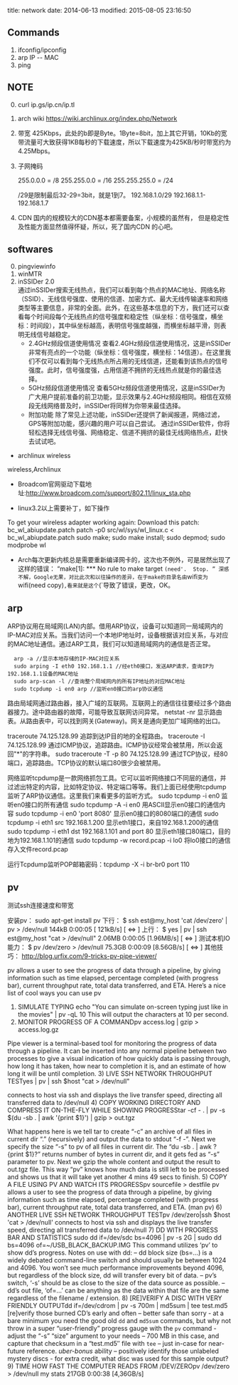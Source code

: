 title: network
date: 2014-06-13
modified: 2015-08-05 23:16:50


## Commands
1. ifconfig/ipconfig
2. arp IP -- MAC
3. ping



## NOTE
0. curl ip.gs/ip.cn/ip.tl
0. arch wiki
   <https://wiki.archlinux.org/index.php/Network>

1. 带宽
   425Kbps，此处的b即是Byte。1Byte=8bit，加上其它开销，10Kb的宽带流量可大致获得1KB每秒的下载速度，所以下载速度为425KB/秒时带宽约为4.25Mbps。

2. 子网掩码

   255.0.0.0 = /8
   255.255.0.0 = /16
   255.255.255.0 = /24
   
   /29是限制最后32-29=3bit，就是1到7。
   192.168.1.0/29  192.168.1.1-192.168.1.7 
   
4. CDN
国内的规模较大的CDN基本都需要备案，小规模的虽然有，
但是稳定性及性能方面显然值得怀疑，所以，死了国内CDN
的心吧。

## softwares
0. pingviewinfo
0. winMTR
1. inSSIDer 2.0  
   通过inSSIDer搜索无线热点，我们可以看到每个热点的MAC地址、网络名称（SSID）、无线信号强度、使用的信道、加密方式、最大无线传输速率和网络类型等主要信息，非常的全面。此外，在这些基本信息的下方，我们还可以查看每个时间段每个无线热点的信号强度和稳定性（纵坐标：信号强度，横坐标：时间段），其中纵坐标越高，表明信号强度越强，而横坐标越平滑，则表明无线信号越稳定。
   - 2.4GHz频段信道使用情况
查看2.4GHz频段信道使用情况，这是inSSIDer非常有亮点的一个功能（纵坐标：信号强度，横坐标：14信道）。在这里我们不仅可以看到每个无线热点所占用的无线信道，还能看到该热点的信号强度。此时，信号强度强，占用信道不拥挤的无线热点就是你的最佳选择。
   - 5GHz频段信道使用情况
查看5GHz频段信道使用情况，这是inSSIDer为广大用户提前准备的前卫功能，显示效果与2.4GHz频段相同。相信在双频段无线网络普及时，inSSIDer将同样为你带来最佳选择。
   - 附加功能
除了常见上述功能，inSSIDer还提供了新闻报道，网络过滤，GPS等附加功能，感兴趣的用户可以自己尝试。 通过inSSIDer软件，你将轻松选择无线信号强、网络稳定、信道不拥挤的最佳无线网络热点，赶快去试试吧。


* archlinux wireless

wireless,Archlinux

- Broadcom官网驱动下载地址:http://www.broadcom.com/support/802.11/linux_sta.php

- linux3.2以上需要补丁，如下操作

To get your wireless adapter working again:
Download this patch: bc_wl_abiupdate.patch
        patch -p0 src/wl/sys/wl_linux.c < bc_wl_abiupdate.patch
        sudo make; sudo make install; sudo depmod; sudo modprobe wl

- Arch每次更新内核总是需要重新编译网卡的，这次也不例外，可是居然出现了这样的错误：
        “make[1]: *** No rule to make target `(need'.  Stop. ”
深感不解，Google无果，对比此次和以往操作的差异，在于make的目录名由`wifi`变为`wifi(need copy)`,看来就是这个`(`导致了错误，更改，OK。

## arp
ARP协议用在局域网(LAN)内部。借用ARP协议，设备可以知道同一局域网内的IP-MAC对应关系。当我们访问一个本地IP地址时，设备根据该对应关系，与对应的MAC地址通信。通过ARP工具，我们可以知道局域网内的通信是否正常。

      arp -a //显示本地存储的IP-MAC对应关系
      sudo arping -I eth0 192.168.1.1 //经eth0接口，发送ARP请求，查询IP为192.168.1.1设备的MAC地址
      sudo arp-scan -l //查询整个局域网内的所有IP地址的对应MAC地址
      sudo tcpdump -i en0 arp //监听en0接口的arp协议通信
 


路由局域网通过路由器，接入广域的互联网。互联网上的通信往往要经过多个路由器接力。途中路由器的故障，可能导致互联网访问异常。
netstat -nr
显示路由表。从路由表中，可以找到网关(Gateway)。网关是通向更加广域网络的出口。
 
traceroute 74.125.128.99
追踪到达IP目的地的全程路由。
  traceroute -I 74.125.128.99
  通过ICMP协议，追踪路由。ICMP协议经常会被禁用，所以会返回"\*"的字符串。
  sudo traceroute -T -p 80 74.125.128.99
  通过TCP协议，经80端口，追踪路由。TCP协议的默认端口80很少会被禁用。

网络监听tcpdump是一款网络抓包工具。它可以监听网络接口不同层的通信，并过滤出特定的内容，比如特定协议、特定端口等等。我们上面已经使用tcpdump监听了ARP协议通信。这里我们来看更多的监听方式。
sudo tcpdump -i en0
监听en0接口的所有通信
  sudo tcpdump -A -i en0 
  用ASCII显示en0接口的通信内容
  sudo tcpdump -i en0 'port 8080'
  显示en0接口的8080端口的通信
  sudo tcpdump -i eth1 src 192.168.1.200
  显示eth1接口，来自192.168.1.200的通信
  sudo tcpdump -i eth1 dst 192.168.1.101 and port 80
  显示eth1接口80端口，目的地为192.168.1.101的通信
  sudo tcpdump -w record.pcap -i lo0
  将lo0接口的通信存入文件record.pcap

运行Tcpdump监听POP邮箱密码：tcpdump -X -i br-br0 port 110

## pv

测试ssh连接速度和带宽

安装pv：
sudo apt-get install pv
下行：
$ ssh est@my_host 'cat /dev/zero' | pv > /dev/null
144kB 0:00:05 [ 121kB/s] [ <=> ]
上行：
$ yes | pv | ssh est@my_host "cat > /dev/null"
2.06MB 0:00:05 [1.96MB/s] [ <=> ]
测试本机IO能力：
$ pv /dev/zero > /dev/null
75.3GB 0:00:09 [8.56GB/s] [ <=> ]
其他技巧：
http://blog.urfix.com/9-tricks-pv-pipe-viewer/
 
pv allows a user to see the progress of data through a pipeline, by giving information such as time elapsed, percentage completed (with progress bar), current throughput rate, total data transferred, and ETA.
Here’s a nice list of cool ways you can use pv
1) SIMULATE TYPING
echo "You can simulate on-screen typing just like in the movies" | pv -qL 10
This will output the characters at 10 per second.
2) MONITOR PROGRESS OF A COMMANDpv access.log | gzip > access.log.gz

Pipe viewer is a terminal-based tool for monitoring the progress of data through a pipeline. It can be inserted into any normal pipeline between two processes to give a visual indication of how quickly data is passing through, how long it has taken, how near to completion it is, and an estimate of how long it will be until completion.
3) LIVE SSH NETWORK THROUGHPUT TESTyes | pv | ssh $host "cat > /dev/null"

connects to host via ssh and displays the live transfer speed, directing all transferred data to /dev/null
4) COPY WORKING DIRECTORY AND COMPRESS IT ON-THE-FLY WHILE SHOWING PROGRESStar -cf - . | pv -s $(du -sb . | awk '{print $1}') | gzip > out.tgz

What happens here is we tell tar to create “-c” an archive of all files in current dir “.” (recursively) and output the data to stdout “-f -”. Next we specify the size “-s” to pv of all files in current dir. The “du -sb . | awk ?{print $1}?” returns number of bytes in current dir, and it gets fed as “-s” parameter to pv. Next we gzip the whole content and output the result to out.tgz file. This way “pv” knows how much data is still left to be processed and shows us that it will take yet another 4 mins 49 secs to finish.
5) COPY A FILE USING PV AND WATCH ITS PROGRESSpv sourcefile > destfile
pv allows a user to see the progress of data through a pipeline, by giving information such as time elapsed, percentage completed (with progress bar), current throughput rate, total data transferred, and ETA. (man pv)
6) ANOTHER LIVE SSH NETWORK THROUGHPUT TESTpv /dev/zero|ssh $host 'cat > /dev/null'
connects to host via ssh and displays the live transfer speed, directing all transferred data to /dev/null
7) DD WITH PROGRESS BAR AND STATISTICS
sudo dd if=/dev/sdc bs=4096 | pv -s 2G | sudo dd bs=4096 of=~/USB_BLACK_BACKUP.IMG
This command utilizes ‘pv’ to show dd’s progress.
Notes on use with dd:
– dd block size (bs=…) is a widely debated command-line switch and should usually be between 1024 and 4096. You won’t see much performance improvements beyond 4096, but regardless of the block size, dd will transfer every bit of data.
– pv’s switch, ‘-s’ should be as close to the size of the data source as possible.
– dd’s out file, ‘of=…’ can be anything as the data within that file are the same regardless of the filename / extension.
8) [RE]VERIFY A DISC WITH VERY FRIENDLY OUTPUTdd if=/dev/cdrom | pv -s 700m | md5sum | tee test.md5
[re]verify those burned CD’s early and often – better safe than sorry -
at a bare minimum you need the good old `dd` and `md5sum` commands,
but why not throw in a super “user-friendly” progress gauge with the `pv` command -
adjust the “-s” “size” argument to your needs – 700 MB in this case,
and capture that checksum in a “test.md5″ file with `tee` – just in-case for near-future reference.
*uber-bonus* ability – positively identify those unlabeled mystery discs -
for extra credit, what disc was used for this sample output?
9) TIME HOW FAST THE COMPUTER READS FROM /DEV/ZEROpv /dev/zero > /dev/null
my stats 217GB 0:00:38 [4,36GB/s]
